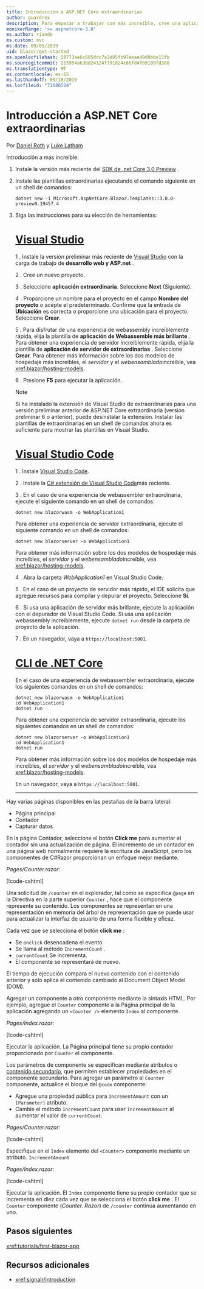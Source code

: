 ```yaml
---
title: Introducción a ASP.NET Core extraordinarias
author: guardrex
description: Para empezar a trabajar con más increíble, cree una aplicación increíblemente con las herramientas de su elección.
monikerRange: '>= aspnetcore-3.0'
ms.author: riande
ms.custom: mvc
ms.date: 09/05/2019
uid: blazor/get-started
ms.openlocfilehash: 58773ae6c605ddc7a3d85fb97eeae40d0bbe15fb
ms.sourcegitcommit: 215954a638d24124f791024c66fd4fb9109fd380
ms.translationtype: MT
ms.contentlocale: es-ES
ms.lasthandoff: 09/18/2019
ms.locfileid: "71080524"
---
```

# <a name="get-started-with-aspnet-core-blazor"></a>Introducción a ASP.NET Core extraordinarias

Por [Daniel Roth](https://github.com/danroth27) y [Luke Latham](https://github.com/guardrex)

Introducción a más increíble:

1. Instale la versión más reciente del [SDK de .net Core 3,0 Preview](https://dotnet.microsoft.com/download/dotnet-core/3.0) .

1. Instale las plantillas extraordinarias ejecutando el comando siguiente en un shell de comandos:

   ```dotnetcli
   dotnet new -i Microsoft.AspNetCore.Blazor.Templates::3.0.0-preview9.19457.4
   ```

1. Siga las instrucciones para su elección de herramientas:

   # <a name="visual-studiotabvisual-studio"></a>[Visual Studio](#tab/visual-studio)

   1 \. Instale la versión preliminar más reciente de [Visual Studio](https://visualstudio.com/vs/preview) con la carga de trabajo de **desarrollo web y ASP.net** .

   2 \. Cree un nuevo proyecto.

   3 \. Seleccione **aplicación extraordinaria**. Seleccione **Next** (Siguiente).

   4 \. Proporcione un nombre para el proyecto en el campo **Nombre del proyecto** o acepte el predeterminado. Confirme que la entrada de **Ubicación** es correcta o proporcione una ubicación para el proyecto. Seleccione **Crear**.

   5 \. Para disfrutar de una experiencia de webassembly increíblemente rápida, elija la plantilla de **aplicación de Webassemble más brillante** . Para obtener una experiencia de servidor increíblemente rápida, elija la plantilla de **aplicación de servidor de extraordinarias** . Seleccione **Crear**. Para obtener más información sobre los dos modelos de hospedaje más increíbles, el *servidor* y el *webensamblado*increíble, vea <xref:blazor/hosting-models>.

   6 \. Presione **F5** para ejecutar la aplicación.

   > [!NOTE]
   > Si ha instalado la extensión de Visual Studio de extraordinarias para una versión preliminar anterior de ASP.NET Core extraordinaria (versión preliminar 6 o anterior), puede desinstalar la extensión. Instalar las plantillas de extraordinarias en un shell de comandos ahora es suficiente para mostrar las plantillas en Visual Studio.

   # <a name="visual-studio-codetabvisual-studio-code"></a>[Visual Studio Code](#tab/visual-studio-code)

   1 \. Instale [Visual Studio Code](https://code.visualstudio.com/).

   2 \. Instale la [ C# extensión de Visual Studio Code](https://marketplace.visualstudio.com/items?itemName=ms-vscode.csharp)más reciente.

   3 \. En el caso de una experiencia de webassembler extraordinaria, ejecute el siguiente comando en un shell de comandos:

      ```dotnetcli
      dotnet new blazorwasm -o WebApplication1
      ```

      Para obtener una experiencia de servidor extraordinaria, ejecute el siguiente comando en un shell de comandos:

      ```dotnetcli
      dotnet new blazorserver -o WebApplication1
      ```

      Para obtener más información sobre los dos modelos de hospedaje más increíbles, el *servidor* y el *webensamblado*increíble, vea <xref:blazor/hosting-models>.

   4 \. Abra la carpeta *WebApplication1* en Visual Studio Code.

   5 \. En el caso de un proyecto de servidor más rápido, el IDE solicita que agregue recursos para compilar y depurar el proyecto. Seleccione **Sí**.

   6 \. Si usa una aplicación de servidor más brillante, ejecute la aplicación con el depurador de Visual Studio Code. Si usa una aplicación webassembly increíblemente, ejecute `dotnet run` desde la carpeta de proyecto de la aplicación.

   7 \. En un navegador, vaya a `https://localhost:5001`.

   <!--

   # [Visual Studio for Mac](#tab/visual-studio-mac)

   1\. Install [Visual Studio for Mac](https://visualstudio.microsoft.com/vs/mac/). Switch the [Update channel to Preview](/visualstudio/mac/install-preview).

   2\. Select **File** > **New Solution** or **New Project**.

   3\. In the sidebar, select **.NET Core** > **App**.

   4\. For a Blazor Server experience, select the **Blazor Server App** template. For a Blazor WebAssembly experience, select the **Blazor WebAssembly App** template. Select **Next**. For information on the two Blazor hosting models, *Blazor Server* and *Blazor WebAssembly*, see <xref:blazor/hosting-models>.

   5\. The **Target Framework** defaults to **.NET Core 3.0**. Select **Next**.

   6\. In the **Project Name** field, enter `WebApplication1`. Select **Create**.

   7\. Select **Run** > **Run Without Debugging** to run the app *without the debugger*. Running with the debugger isn't supported at this time.

   -->

   # <a name="net-core-clitabnetcore-cli"></a>[CLI de .NET Core](#tab/netcore-cli/)

   En el caso de una experiencia de webassembler extraordinaria, ejecute los siguientes comandos en un shell de comandos:

   ```dotnetcli
   dotnet new blazorwasm -o WebApplication1
   cd WebApplication1
   dotnet run
   ```

   Para obtener una experiencia de servidor extraordinaria, ejecute los siguientes comandos en un shell de comandos:

   ```dotnetcli
   dotnet new blazorserver -o WebApplication1
   cd WebApplication1
   dotnet run
   ```

   Para obtener más información sobre los dos modelos de hospedaje más increíbles, el *servidor* y el *webensamblado*increíble, vea <xref:blazor/hosting-models>.

   En un navegador, vaya a `https://localhost:5001`.

   ---

Hay varias páginas disponibles en las pestañas de la barra lateral:

* Página principal
* Contador
* Capturar datos

En la página Contador, seleccione el botón **Click me** para aumentar el contador sin una actualización de página. El incremento de un contador en una página web normalmente requiere la escritura de JavaScript, pero los componentes de C#Razor proporcionan un enfoque mejor mediante.

*Pages/Counter.razor*:

[!code-cshtml[](get-started/samples_snapshot/3.x/Counter1.razor?highlight=7,12-15)]

Una solicitud de `/counter` en el explorador, tal como se especifica `@page` en la Directiva en la parte superior `Counter` , hace que el componente represente su contenido. Los componentes se representan en una representación en memoria del árbol de representación que se puede usar para actualizar la interfaz de usuario de una forma flexible y eficaz.

Cada vez que se selecciona el botón **click me** :

* Se `onclick` desencadena el evento.
* Se llama al método `IncrementCount` .
* `currentCount` Se incrementa.
* El componente se representará de nuevo.

El tiempo de ejecución compara el nuevo contenido con el contenido anterior y solo aplica el contenido cambiado al Document Object Model (DOM).

Agregar un componente a otro componente mediante la sintaxis HTML. Por ejemplo, agregue el `Counter` componente a la Página principal de la aplicación agregando un `<Counter />` elemento `Index` al componente.

*Pages/Index.razor*:

[!code-cshtml[](get-started/samples_snapshot/3.x/Index1.razor?highlight=7)]

Ejecutar la aplicación. La Página principal tiene su propio contador proporcionado por `Counter` el componente.

Los parámetros de componente se especifican mediante atributos o [contenido secundario](xref:blazor/components#child-content), que permiten establecer propiedades en el componente secundario. Para agregar un parámetro al `Counter` componente, actualice el bloque del `@code` componente:

* Agregue una propiedad pública para `IncrementAmount` con un `[Parameter]` atributo.
* Cambie el método `IncrementCount` para usar `IncrementAmount` al aumentar el valor de `currentCount`.

*Pages/Counter.razor*:

[!code-cshtml[](get-started/samples_snapshot/3.x/Counter2.razor?highlight=12-13,17)]

Especifique en el `Index` elemento del `<Counter>` componente mediante un atributo. `IncrementAmount`

*Pages/Index.razor*:

[!code-cshtml[](get-started/samples_snapshot/3.x/Index2.razor?highlight=7)]

Ejecutar la aplicación. El `Index` componente tiene su propio contador que se incrementa en diez cada vez que se selecciona el botón **click me** . El `Counter` componente (*Counter. Razor*) de `/counter` continúa aumentando en uno.

## <a name="next-steps"></a>Pasos siguientes

<xref:tutorials/first-blazor-app>

## <a name="additional-resources"></a>Recursos adicionales

* <xref:signalr/introduction>
